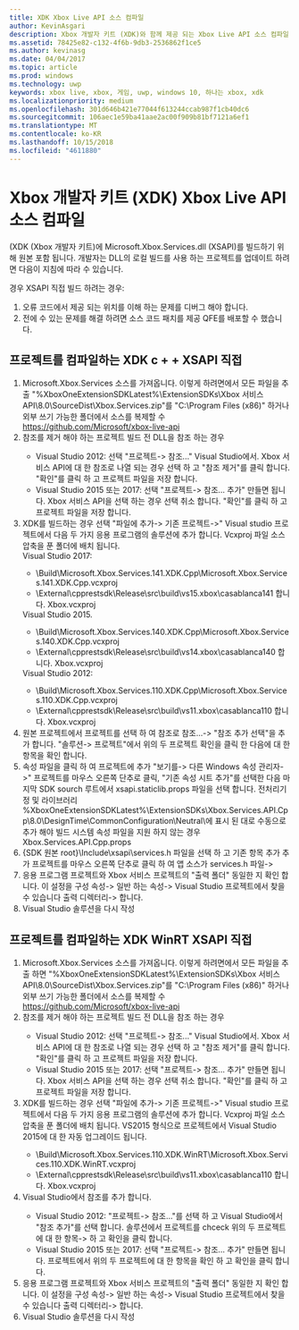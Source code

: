 ```yaml
---
title: XDK Xbox Live API 소스 컴파일
author: KevinAsgari
description: Xbox 개발자 키트 (XDK)와 함께 제공 되는 Xbox Live API 소스 컴파일 하는 방법을 알아봅니다.
ms.assetid: 78425e82-c132-4f6b-9db3-2536862f1ce5
ms.author: kevinasg
ms.date: 04/04/2017
ms.topic: article
ms.prod: windows
ms.technology: uwp
keywords: xbox live, xbox, 게임, uwp, windows 10, 하나는 xbox, xdk
ms.localizationpriority: medium
ms.openlocfilehash: 301d646b421e77044f613244ccab987f1cb40dc6
ms.sourcegitcommit: 106aec1e59ba41aae2ac00f909b81bf7121a6ef1
ms.translationtype: MT
ms.contentlocale: ko-KR
ms.lasthandoff: 10/15/2018
ms.locfileid: "4611880"
---
```

# <a name="compile-the-xbox-developer-kit-xdk-xbox-live-api-source"></a>Xbox 개발자 키트 (XDK) Xbox Live API 소스 컴파일

(XDK (Xbox 개발자 키트)에 Microsoft.Xbox.Services.dll (XSAPI)를 빌드하기 위해 원본 포함 됩니다. 개발자는 DLL의 로컬 빌드를 사용 하는 프로젝트를 업데이트 하려면 다음이 지침에 따라 수 있습니다.

경우 XSAPI 직접 빌드 하려는 경우:
1. 오류 코드에서 제공 되는 위치를 이해 하는 문제를 디버그 해야 합니다.
1. 전에 수 있는 문제를 해결 하려면 소스 코드 패치를 제공 QFE를 배포할 수 했습니다.

## <a name="to-compile-the-xdk-c-xsapi-project-for-yourself"></a>프로젝트를 컴파일하는 XDK c + + XSAPI 직접

<ol>
  <li> Microsoft.Xbox.Services 소스를 가져옵니다. 이렇게 하려면에서 모든 파일을 추출 "%XboxOneExtensionSDKLatest%\ExtensionSDKs\Xbox 서비스 API\8.0\SourceDist\Xbox.Services.zip"를 "C:\Program Files (x86)" 하거나 외부 쓰기 가능한 폴더에서 소스를 복제할 수<a href ="https://github.com/Microsoft/xbox-live-api">https://github.com/Microsoft/xbox-live-api</a></li>
  <li> 참조를 제거 해야 하는 프로젝트 빌드 전 DLL을 참조 하는 경우</li>
    <ul>
      <li> Visual Studio 2012: 선택 "프로젝트-> 참조..." Visual Studio에서. Xbox 서비스 API에 대 한 참조로 나열 되는 경우 선택 하 고 "참조 제거"를 클릭 합니다. "확인"를 클릭 하 고 프로젝트 파일을 저장 합니다.</li>
      <li> Visual Studio 2015 또는 2017: 선택 "프로젝트-> 참조... 추가" 만들면 됩니다. Xbox 서비스 API을 선택 하는 경우 선택 취소 합니다. "확인"를 클릭 하 고 프로젝트 파일을 저장 합니다.</li>
    </ul>
  <li> XDK를 빌드하는 경우 선택 "파일에 추가-> 기존 프로젝트->" Visual studio 프로젝트에서 다음 두 가지 응용 프로그램의 솔루션에 추가 합니다. Vcxproj 파일 소스 압축을 푼 폴더에 배치 됩니다.</li>
Visual Studio 2017: <ul>
      <li>\Build\Microsoft.Xbox.Services.141.XDK.Cpp\Microsoft.Xbox.Services.141.XDK.Cpp.vcxproj</li>   <li>\External\cpprestsdk\Release\src\build\vs15.xbox\casablanca141 합니다. Xbox.vcxproj</li>
    </ul>
Visual Studio 2015. <ul>
      <li>\Build\Microsoft.Xbox.Services.140.XDK.Cpp\Microsoft.Xbox.Services.140.XDK.Cpp.vcxproj</li> <li>\External\cpprestsdk\Release\src\build\vs14.xbox\casablanca140 합니다. Xbox.vcxproj</li>
    </ul>
Visual Studio 2012: <ul>
      <li>\Build\Microsoft.Xbox.Services.110.XDK.Cpp\Microsoft.Xbox.Services.110.XDK.Cpp.vcxproj</li> <li>\External\cpprestsdk\Release\src\build\vs11.xbox\casablanca110 합니다. Xbox.vcxproj</li>
    </ul>
    <li> 원본 프로젝트에서 프로젝트를 선택 하 여 참조로 참조...-> "참조 추가 선택"을 추가 합니다. "솔루션-> 프로젝트"에서 위의 두 프로젝트 확인을 클릭 한 다음에 대 한 항목을 확인 합니다.</li>
    <li> 속성 파일을 클릭 하 여 프로젝트에 추가 "보기를-> 다른 Windows 속성 관리자->" 프로젝트를 마우스 오른쪽 단추로 클릭, "기존 속성 시트 추가"를 선택한 다음 마지막 SDK sourch 루트에서 xsapi.staticlib.props 파일을 선택 합니다.  전처리기 정 및 라이브러리 %XboxOneExtensionSDKLatest%\ExtensionSDKs\Xbox.Services.API.Cpp\8.0\DesignTime\CommonConfiguration\Neutral\에 표시 된 대로 수동으로 추가 해야 빌드 시스템 속성 파일을 지원 하지 않는 경우 Xbox.Services.API.Cpp.props</li>
    <li> {SDK 원본 root}\Include\xsapi\services.h 파일을 선택 하 고 기존 항목 추가 추가 프로젝트를 마우스 오른쪽 단추로 클릭 하 여 앱 소스가 services.h 파일-></li>
    <li> 응용 프로그램 프로젝트와 Xbox 서비스 프로젝트의 "출력 폴더" 동일한 지 확인 합니다. 이 설정을 구성 속성-> 일반 하는 속성-> Visual Studio 프로젝트에서 찾을 수 있습니다 출력 디렉터리-> 합니다.</li>
    <li> Visual Studio 솔루션을 다시 작성</li>
</ol>

## <a name="to-compile-the-xdk-winrt-xsapi-project-for-yourself"></a>프로젝트를 컴파일하는 XDK WinRT XSAPI 직접

<ol>
  <li> Microsoft.Xbox.Services 소스를 가져옵니다. 이렇게 하려면에서 모든 파일을 추출 하면 "%XboxOneExtensionSDKLatest%\ExtensionSDKs\Xbox 서비스 API\8.0\SourceDist\Xbox.Services.zip"를 "C:\Program Files (x86)" 하거나 외부 쓰기 가능한 폴더에서 소스를 복제할 수<a href ="https://github.com/Microsoft/xbox-live-api">https://github.com/Microsoft/xbox-live-api</a></li>
  <li> 참조를 제거 해야 하는 프로젝트 빌드 전 DLL을 참조 하는 경우</li>
    <ul>
      <li> Visual Studio 2012: 선택 "프로젝트-> 참조..." Visual Studio에서. Xbox 서비스 API에 대 한 참조로 나열 되는 경우 선택 하 고 "참조 제거"를 클릭 합니다. "확인"를 클릭 하 고 프로젝트 파일을 저장 합니다.</li>
      <li> Visual Studio 2015 또는 2017: 선택 "프로젝트-> 참조... 추가" 만들면 됩니다. Xbox 서비스 API을 선택 하는 경우 선택 취소 합니다. "확인"를 클릭 하 고 프로젝트 파일을 저장 합니다.</li>
    </ul>
  <li> XDK를 빌드하는 경우 선택 "파일에 추가-> 기존 프로젝트->" Visual studio 프로젝트에서 다음 두 가지 응용 프로그램의 솔루션에 추가 합니다. Vcxproj 파일 소스 압축을 푼 폴더에 배치 됩니다.  VS2015 형식으로 프로젝트에서 Visual Studio 2015에 대 한 자동 업그레이드 됩니다.</li>
    <ul>
      <li>\Build\Microsoft.Xbox.Services.110.XDK.WinRT\Microsoft.Xbox.Services.110.XDK.WinRT.vcxproj</li> <li>\External\cpprestsdk\Release\src\build\vs11.xbox\casablanca110 합니다. Xbox.vcxproj</li>
    </ul>
  <li> Visual Studio에서 참조를 추가 합니다.</li>
    <ul>
      <li> Visual Studio 2012: "프로젝트-> 참조..."를 선택 하 고 Visual Studio에서 "참조 추가"를 선택 합니다. 솔루션에서 프로젝트를 chceck 위의 두 프로젝트에 대 한 항목-> 하 고 확인을 클릭 합니다.</li>
      <li> Visual Studio 2015 또는 2017: 선택 "프로젝트-> 참조... 추가" 만들면 됩니다. 프로젝트에서 위의 두 프로젝트에 대 한 항목을 확인 하 고 확인을 클릭 합니다.</li>
    </ul>
  <li> 응용 프로그램 프로젝트와 Xbox 서비스 프로젝트의 "출력 폴더" 동일한 지 확인 합니다. 이 설정을 구성 속성-> 일반 하는 속성-> Visual Studio 프로젝트에서 찾을 수 있습니다 출력 디렉터리-> 합니다.</li>
  <li> Visual Studio 솔루션을 다시 작성</li>
</ol>
